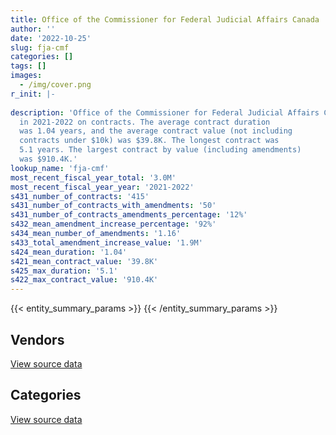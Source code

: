 ```yaml
---
title: Office of the Commissioner for Federal Judicial Affairs Canada
author: ''
date: '2022-10-25'
slug: fja-cmf
categories: []
tags: []
images:
  - /img/cover.png
r_init: |-
  
description: 'Office of the Commissioner for Federal Judicial Affairs Canada spent an estimated $3.0M
  in 2021-2022 on contracts. The average contract duration
  was 1.04 years, and the average contract value (not including
  contracts under $10k) was $39.8K. The longest contract was
  5.1 years. The largest contract by value (including amendments)
  was $910.4K.'
lookup_name: 'fja-cmf'
most_recent_fiscal_year_total: '3.0M'
most_recent_fiscal_year_year: '2021-2022'
s431_number_of_contracts: '415'
s431_number_of_contracts_with_amendments: '50'
s431_number_of_contracts_amendments_percentage: '12%'
s432_mean_amendment_increase_percentage: '92%'
s434_mean_number_of_amendments: '1.16'
s433_total_amendment_increase_value: '1.9M'
s424_mean_duration: '1.04'
s421_mean_contract_value: '39.8K'
s425_max_duration: '5.1'
s422_max_contract_value: '910.4K'
---
```


<script src="/rmarkdown-libs/htmlwidgets/htmlwidgets.js"></script>
<link href="/rmarkdown-libs/datatables-css/datatables-crosstalk.css" rel="stylesheet" />
<script src="/rmarkdown-libs/datatables-binding/datatables.js"></script>
<script src="/rmarkdown-libs/jquery/jquery-3.6.0.min.js"></script>
<link href="/rmarkdown-libs/dt-core-bootstrap/css/dataTables.bootstrap.min.css" rel="stylesheet" />
<link href="/rmarkdown-libs/dt-core-bootstrap/css/dataTables.bootstrap.extra.css" rel="stylesheet" />
<script src="/rmarkdown-libs/dt-core-bootstrap/js/jquery.dataTables.min.js"></script>
<script src="/rmarkdown-libs/dt-core-bootstrap/js/dataTables.bootstrap.min.js"></script>
<link href="/rmarkdown-libs/crosstalk/css/crosstalk.min.css" rel="stylesheet" />
<script src="/rmarkdown-libs/crosstalk/js/crosstalk.min.js"></script>
<script src="/rmarkdown-libs/htmlwidgets/htmlwidgets.js"></script>
<link href="/rmarkdown-libs/datatables-css/datatables-crosstalk.css" rel="stylesheet" />
<script src="/rmarkdown-libs/datatables-binding/datatables.js"></script>
<script src="/rmarkdown-libs/jquery/jquery-3.6.0.min.js"></script>
<link href="/rmarkdown-libs/dt-core-bootstrap/css/dataTables.bootstrap.min.css" rel="stylesheet" />
<link href="/rmarkdown-libs/dt-core-bootstrap/css/dataTables.bootstrap.extra.css" rel="stylesheet" />
<script src="/rmarkdown-libs/dt-core-bootstrap/js/jquery.dataTables.min.js"></script>
<script src="/rmarkdown-libs/dt-core-bootstrap/js/dataTables.bootstrap.min.js"></script>
<link href="/rmarkdown-libs/crosstalk/css/crosstalk.min.css" rel="stylesheet" />
<script src="/rmarkdown-libs/crosstalk/js/crosstalk.min.js"></script>

{{< entity_summary_params >}}
{{< /entity_summary_params >}}

## Vendors

<div id="htmlwidget-1" style="width:100%;height:auto;" class="datatables html-widget"></div>
<script type="application/json" data-for="htmlwidget-1">{"x":{"style":"bootstrap","filter":"none","vertical":false,"data":[["<a href=\"/vendors/adrm_technology_consulting/\">ADRM Technology Consulting<\/a>","<a href=\"/vendors/advanced_business_interiors/\">Advanced Business Interiors<\/a>","<a href=\"/vendors/amazon/\">Amazon<\/a>","<a href=\"/vendors/bell_canada/\">Bell Canada<\/a>","<a href=\"/vendors/beva_global_management/\">Beva Global Management<\/a>","<a href=\"/vendors/canada_post/\">Canada Post<\/a>","<a href=\"/vendors/cdw_canada/\">CDW Canada<\/a>","<a href=\"/vendors/cision_canada/\">Cision Canada<\/a>","<a href=\"/vendors/ecole_de_langues_la_cite/\">Ecole De Langues La Cite<\/a>","<a href=\"/vendors/ernst_young/\">Ernst Young<\/a>","<a href=\"/vendors/excel_human_resources/\">Excel Human Resources<\/a>","<a href=\"/vendors/freebalance/\">FreeBalance<\/a>","<a href=\"/vendors/grand_toy/\">Grand Toy<\/a>","<a href=\"/vendors/info_tech_research_group/\">Info Tech Research Group<\/a>","<a href=\"/vendors/insa/\">INSA<\/a>","<a href=\"/vendors/itex/\">ITEX<\/a>","<a href=\"/vendors/leo_pisces_services_group/\">Leo Pisces Services Group<\/a>","<a href=\"/vendors/megalexis_communications/\">Megalexis Communications<\/a>","<a href=\"/vendors/meltwater/\">Meltwater<\/a>","<a href=\"/vendors/mgis/\">MGIS<\/a>","<a href=\"/vendors/microsoft_canada/\">Microsoft Canada<\/a>","<a href=\"/vendors/mnp/\">MNP<\/a>","<a href=\"/vendors/nisha_techonologies/\">Nisha Techonologies<\/a>","<a href=\"/vendors/nova_networks/\">Nova Networks<\/a>","<a href=\"/vendors/opentext/\">OpenText<\/a>","<a href=\"/vendors/pitney_bowes/\">Pitney Bowes<\/a>","<a href=\"/vendors/promaxis/\">Promaxis<\/a>","<a href=\"/vendors/protak_consulting_group/\">Protak Consulting Group<\/a>","<a href=\"/vendors/quantum_management_services/\">Quantum Management Services<\/a>","<a href=\"/vendors/rhea/\">RHEA<\/a>","<a href=\"/vendors/ricoh/\">Ricoh<\/a>","<a href=\"/vendors/rogers/\">Rogers<\/a>","<a href=\"/vendors/samson_associes/\">Samson Associes<\/a>","<a href=\"/vendors/softchoice/\">Softchoice<\/a>","<a href=\"/vendors/softsim_technologies/\">Softsim Technologies<\/a>","<a href=\"/vendors/universite_sainte_anne/\">Universite Sainte Anne<\/a>","<a href=\"/vendors/university_of_regina/\">University of Regina<\/a>","<a href=\"/vendors/zayo_canada/\">Zayo Canada<\/a>"],[null,null,null,58760,null,33900,null,10127.99,68699.05,23340,null,30299.82,45200,null,null,53296.89,41569.39,null,null,null,null,null,null,null,19364.34,14125,null,null,24905.2,24973,10413.74,42441.81,null,8027.5,null,17297.28,null,9194.79],[null,38948.84,null,70051.57,null,25000,null,10403.34,80434.12,null,null,30896.81,25000,null,null,9010.23,50047.36,null,14294.5,null,50586.73,null,123197.1,null,20361.09,4721.23,10292.86,null,null,null,10824.2,18984,null,13766.81,82487.04,11840.85,null,12204],[null,22310.27,22600,71180.03,24396.7,22600,18989.24,28.5,90868.92,null,null,null,22600,1396.56,null,5109.38,49910.62,null,null,null,79770.32,null,null,null,21647.82,null,24573.04,null,null,null,13682.16,2983.03,null,16617.94,25721.76,3315.23,null,12204],[9269.94,null,33900,68920.03,62065.25,22600,null,null,71051.3,null,15260.68,31352.16,22600,40534.28,50194,38613.49,49910.62,14690,null,33119.89,227710.85,39956.8,null,49720,22745.6,null,null,24973,null,null,24147.63,3581.6,40000,15010.79,null,6685.27,22195.21,1323.28]],"container":"<table class=\"table table-striped table-hover row-border order-column display\">\n  <thead>\n    <tr>\n      <th>Vendor<\/th>\n      <th>2018-2019<\/th>\n      <th>2019-2020<\/th>\n      <th>2020-2021<\/th>\n      <th>2021-2022<\/th>\n    <\/tr>\n  <\/thead>\n<\/table>","options":{"order":[[4,"desc"]],"pageLength":10,"autoWidth":true,"columnDefs":[{"targets":1,"render":"function(data, type, row, meta) {\n    return type !== 'display' ? data : DTWidget.formatCurrency(data, \"$\", 2, 3, \",\", \".\", true, null);\n  }"},{"targets":2,"render":"function(data, type, row, meta) {\n    return type !== 'display' ? data : DTWidget.formatCurrency(data, \"$\", 2, 3, \",\", \".\", true, null);\n  }"},{"targets":3,"render":"function(data, type, row, meta) {\n    return type !== 'display' ? data : DTWidget.formatCurrency(data, \"$\", 2, 3, \",\", \".\", true, null);\n  }"},{"targets":4,"render":"function(data, type, row, meta) {\n    return type !== 'display' ? data : DTWidget.formatCurrency(data, \"$\", 2, 3, \",\", \".\", true, null);\n  }"},{"width":"16%","targets":[1,2,3,4]},{"className":"dt-right","targets":[1,2,3,4]}],"orderClasses":false}},"evals":["options.columnDefs.0.render","options.columnDefs.1.render","options.columnDefs.2.render","options.columnDefs.3.render"],"jsHooks":[]}</script>
<p class="text-right">
<a href="https://github.com/GoC-Spending/contracts-data/tree/main/data/out/departments/fja-cmf/summary_by_fiscal_year_by_vendor.csv" class="source-data-link btn btn-link">View source data</a>
</p>

## Categories

<div id="htmlwidget-2" style="width:100%;height:auto;" class="datatables html-widget"></div>
<script type="application/json" data-for="htmlwidget-2">{"x":{"style":"bootstrap","filter":"none","vertical":false,"data":[["<a href=\"/categories/facilities_and_construction/\">Facilities and construction<\/a>","<a href=\"/categories/office_management/\">Office management<\/a>","<a href=\"/categories/professional_services/\">Professional services<\/a>","<a href=\"/categories/information_technology/\">Information technology<\/a>","<a href=\"/categories/industrial_products_and_services/\">Industrial products and services<\/a>","<a href=\"/categories/human_capital/\">Human capital<\/a>"],[12920.7,218294.59,347135.76,1204980.29,null,621849.84],[null,231325.93,408495.01,1600070.26,null,885731.66],[null,187265.67,317622.07,991768.23,null,921757.85],[null,138405.31,557683.59,1250031.47,80000,1002041.6]],"container":"<table class=\"table table-striped table-hover row-border order-column display\">\n  <thead>\n    <tr>\n      <th>Category<\/th>\n      <th>2018-2019<\/th>\n      <th>2019-2020<\/th>\n      <th>2020-2021<\/th>\n      <th>2021-2022<\/th>\n    <\/tr>\n  <\/thead>\n<\/table>","options":{"order":[[4,"desc"]],"dom":"t","pageLength":30,"autoWidth":true,"columnDefs":[{"targets":1,"render":"function(data, type, row, meta) {\n    return type !== 'display' ? data : DTWidget.formatCurrency(data, \"$\", 2, 3, \",\", \".\", true, null);\n  }"},{"targets":2,"render":"function(data, type, row, meta) {\n    return type !== 'display' ? data : DTWidget.formatCurrency(data, \"$\", 2, 3, \",\", \".\", true, null);\n  }"},{"targets":3,"render":"function(data, type, row, meta) {\n    return type !== 'display' ? data : DTWidget.formatCurrency(data, \"$\", 2, 3, \",\", \".\", true, null);\n  }"},{"targets":4,"render":"function(data, type, row, meta) {\n    return type !== 'display' ? data : DTWidget.formatCurrency(data, \"$\", 2, 3, \",\", \".\", true, null);\n  }"},{"width":"16%","targets":[1,2,3,4]},{"className":"dt-right","targets":[1,2,3,4]}],"orderClasses":false,"lengthMenu":[10,25,30,50,100]}},"evals":["options.columnDefs.0.render","options.columnDefs.1.render","options.columnDefs.2.render","options.columnDefs.3.render"],"jsHooks":[]}</script>
<p class="text-right">
<a href="https://github.com/GoC-Spending/contracts-data/tree/main/data/out/departments/fja-cmf/summary_by_fiscal_year_by_category.csv" class="source-data-link btn btn-link">View source data</a>
</p>
